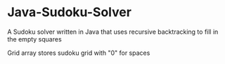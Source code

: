 # Java-Sudoku-Solver
A Sudoku solver written in Java that uses recursive backtracking to fill in the empty squares

Grid array stores sudoku grid with "0" for spaces
